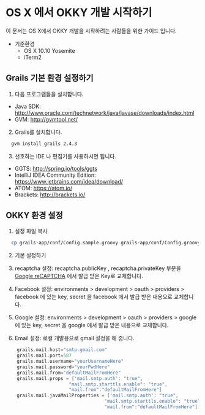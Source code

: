 # OS X 에서 OKKY 개발 시작하기

이 문서는 OS X에서 OKKY 개발을 시작하려는 사람들을 위한 가이드 입니다.

- 기준환경
  - OS X 10.10 Yosemite
  - iTerm2

## Grails 기본 환경 설정하기

1. 다음 프로그램들을 설치합니다.
  - Java SDK:
    http://www.oracle.com/technetwork/java/javase/downloads/index.html
  - GVM:
    http://gvmtool.net/

2. Grails를 설치합니다.
  ```sh
    gvm install grails 2.4.3
  ```

3. 선호하는 IDE 나 편집기를 사용하시면 됩니다.
  - GGTS:
    http://spring.io/tools/ggts
  - IntelliJ IDEA Community Edition:
    https://www.jetbrains.com/idea/download/
  - ATOM:
    https://atom.io/
  - Brackets:
    http://brackets.io/

## OKKY 환경 설정

1. 설정 파일 복사
  ```sh
    cp grails-app/conf/Config.sample.groovy grails-app/conf/Config.groovy
  ```

2. 기본 설정하기

  1. recaptcha 설정:
    recaptcha.publicKey , recaptcha.privateKey 부분을 [Google reCAPTCHA](http://www.google.com/recaptcha/intro/index.html) 에서 발급 받은 Key로 교체합니다.
  2. Facebook 설정:
    environments > development > oauth > providers > facebook 에 있는 
    key, secret 을 facebook 에서 발급 받은 내용으로 교체합니다.
  3. Google 설정:
    environments > development > oauth > providers > google 에 있는 key, 
    secret 을 google 에서 발급 받은 내용으로 교체합니다.
  4. Email 설정:
    로컬 개발용으로 gmail 설정을 해 줍니다.
    
```groovy
    grails.mail.host="smtp.gmail.com"
    grails.mail.port=587
    grails.mail.username="yourUsernameHere"
    grails.mail.password="yourPwdHere"
    grails.mail.from="defaultMailFromHere"
    grails.mail.props = ['mail.smtp.auth': "true",
                       "mail.smtp.starttls.enable": "true",
                       "mail.from":"defaultMailFromHere"]
    grails.mail.javaMailProperties = ['mail.smtp.auth': "true",
                                    "mail.smtp.starttls.enable": "true",
                                    "mail.from":"defaultMailFromHere"]
```
